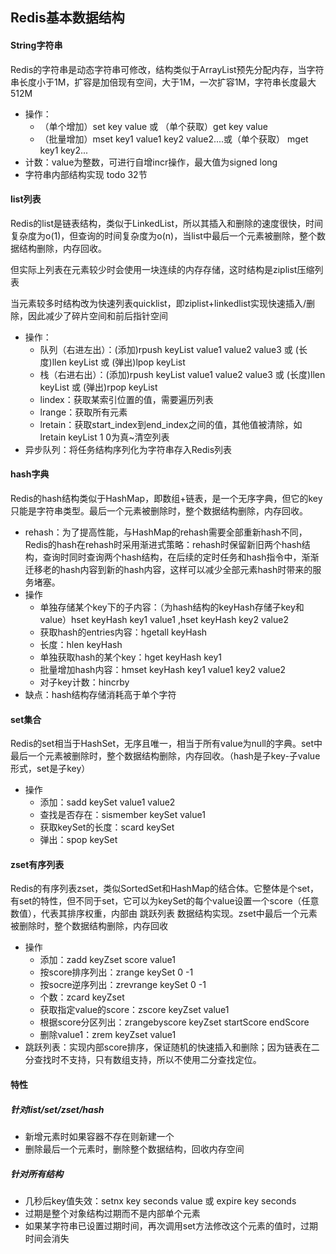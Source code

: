 ## Redis基本数据结构

#### String字符串

Redis的字符串是动态字符串可修改，结构类似于ArrayList预先分配内存，当字符串长度小于1M，扩容是加倍现有空间，大于1M，一次扩容1M，字符串长度最大512M

- 操作：
  - （单个增加）set key value 或 （单个获取）get key value 
  - （批量增加）mset key1 value1 key2 value2....或（单个获取） mget key1 key2...
- 计数：value为整数，可进行自增incr操作，最大值为signed long
- 字符串内部结构实现 todo 32节

#### list列表

Redis的list是链表结构，类似于LinkedList，所以其插入和删除的速度很快，时间复杂度为o(1)，但查询的时间复杂度为o(n)，当list中最后一个元素被删除，整个数据结构删除，内存回收。

但实际上列表在元素较少时会使用一块连续的内存存储，这时结构是ziplist压缩列表

当元素较多时结构改为快速列表quicklist，即ziplist+linkedlist实现快速插入/删除，因此减少了碎片空间和前后指针空间

- 操作：
  - 队列（右进左出）：(添加)rpush keyList value1 value2 value3 或 (长度)llen keyList 或 (弹出)lpop keyList
  - 栈（右进右出）：(添加)rpush keyList value1 value2 value3 或 (长度)llen keyList 或 (弹出)rpop keyList
  - lindex：获取某索引位置的值，需要遍历列表
  - lrange：获取所有元素
  - lretain：获取start_index到end_index之间的值，其他值被清除，如lretain keyList 1 0为真~清空列表
- 异步队列：将任务结构序列化为字符串存入Redis列表

#### hash字典

Redis的hash结构类似于HashMap，即数组+链表，是一个无序字典，但它的key只能是字符串类型。最后一个元素被删除时，整个数据结构删除，内存回收。

- rehash：为了提高性能，与HashMap的rehash需要全部重新hash不同，Redis的hash在rehash时采用渐进式策略：rehash时保留新旧两个hash结构，查询时同时查询两个hash结构，在后续的定时任务和hash指令中，渐渐迁移老的hash内容到新的hash内容，这样可以减少全部元素hash时带来的服务堵塞。
- 操作
  - 单独存储某个key下的子内容：（为hash结构的keyHash存储子key和value）hset keyHash key1 value1 ,hset keyHash key2 value2 
  - 获取hash的entries内容：hgetall keyHash
  - 长度：hlen keyHash
  - 单独获取hash的某个key：hget keyHash key1
  - 批量增加hash内容：hmset keyHash key1 value1 key2 value2 
  - 对子key计数：hincrby
- 缺点：hash结构存储消耗高于单个字符

#### set集合

Redis的set相当于HashSet，无序且唯一，相当于所有value为null的字典。set中最后一个元素被删除时，整个数据结构删除，内存回收。（hash是子key-子value形式，set是子key）

- 操作
  - 添加：sadd keySet value1 value2
  - 查找是否存在：sismember keySet value1
  - 获取keySet的长度：scard keySet
  - 弹出：spop keySet

#### zset有序列表

Redis的有序列表zset，类似SortedSet和HashMap的结合体。它整体是个set，有set的特性，但不同于set，它可以为keySet的每个value设置一个score（任意数值），代表其排序权重，内部由 跳跃列表 数据结构实现。zset中最后一个元素被删除时，整个数据结构删除，内存回收

- 操作
  - 添加：zadd keyZset score value1
  - 按score排序列出：zrange keySet 0 -1
  - 按socre逆序列出：zrevrange keySet 0 -1
  - 个数：zcard keyZset
  - 获取指定value的score：zscore keyZset value1
  - 根据score分区列出：zrangebyscore keyZset startScore endScore
  - 删除value1：zrem keyZset value1
- 跳跃列表：实现内部score排序，保证随机的快速插入和删除；因为链表在二分查找时不支持，只有数组支持，所以不使用二分查找定位。

#### 特性

##### 针对list/set/zset/hash

- 新增元素时如果容器不存在则新建一个
- 删除最后一个元素时，删除整个数据结构，回收内存空间

##### 针对所有结构

- 几秒后key值失效：setnx key seconds value 或 expire key seconds
- 过期是整个对象结构过期而不是内部单个元素
- 如果某字符串已设置过期时间，再次调用set方法修改这个元素的值时，过期时间会消失
